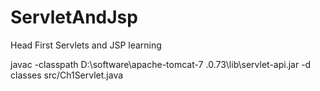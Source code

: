 # ServletAndJsp
Head First Servlets and JSP learning


javac -classpath D:\software\apache-tomcat-7
.0.73\lib\servlet-api.jar -d classes src/Ch1Servlet.java
